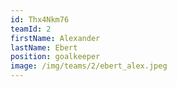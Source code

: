 ```yaml
---
id: Thx4Nkm76
teamId: 2
firstName: Alexander
lastName: Ebert
position: goalkeeper
image: /img/teams/2/ebert_alex.jpeg
---
```

